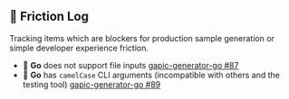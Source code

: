 ## 🦇 Friction Log

Tracking items which are blockers for production sample generation or simple developer experience friction.

 - 🐹 **Go** does not support file inputs [gapic-generator-go #87](https://github.com/googleapis/gapic-generator-go/issues/87)
 - 🐹 **Go** has `camelCase` CLI arguments (incompatible with others and the testing tool) [gapic-generator-go #89](https://github.com/googleapis/gapic-generator-go/issues/89)
